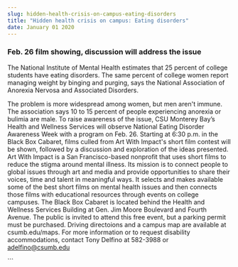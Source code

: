 ```yaml
---
slug: hidden-health-crisis-on-campus-eating-disorders
title: "Hidden health crisis on campus: Eating disorders"
date: January 01 2020
---
```


 
<h3>Feb. 26 film showing, discussion will address the issue</h3>
<p>
  The National Institute of Mental Health estimates that 25 percent of college
  students have eating disorders. The same percent of college women report
  managing weight by binging and purging, says the National Association of
  Anorexia Nervosa and Associated Disorders.
</p>
<p>
  The problem is more widespread among women, but men aren't immune. The
  association says 10 to 15 percent of people experiencing anorexia or bulimia
  are male. To raise awareness of the issue, CSU Monterey Bay’s Health and
  Wellness Services will observe National Eating Disorder Awareness Week with a
  program on Feb. 26. Starting at 6:30 p.m. in the Black Box Cabaret, films
  culled from Art With Impact's short film contest will be shown, followed by a
  discussion and exploration of the ideas presented. Art With Impact is a San
  Francisco-based nonprofit that uses short films to reduce the stigma around
  mental illness. Its mission is to connect people to global issues through art
  and media and provide opportunities to share their voices, time and talent in
  meaningful ways. It selects and makes available some of the best short films
  on mental health issues and then connects those films with educational
  resources through events on college campuses. The Black Box Cabaret is located
  behind the Health and Wellness Services Building at Gen. Jim Moore Boulevard
  and Fourth Avenue. The public is invited to attend this free event, but a
  parking permit must be purchased. Driving directoions and a campus map are
  available at csumb.edu/maps. For more information or to request disability
  accommodations, contact Tony Delfino at 582-3988 or
  <a
    href="&#109;&#97;&#105;&#x6c;&#x74;&#x6f;&#58;&#97;&#100;&#x65;&#x6c;&#x66;i&#110;&#111;&#x40;&#x63;&#x73;u&#109;&#98;&#46;&#x65;&#x64;&#x75;"
    >adelfino@csumb.edu</a
  >
</p>
```
